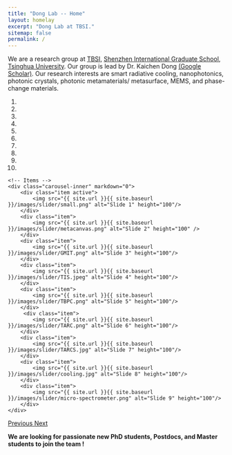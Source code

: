 ```yaml
---
title: "Dong Lab -- Home"
layout: homelay
excerpt: "Dong Lab at TBSI."
sitemap: false
permalink: /
---
```


We are a research group at [TBSI](http://www.tbsi.edu.cn/english/), [Shenzhen International Graduate School](https://www.sigs.tsinghua.edu.cn/), [Tsinghua University](https://www.tsinghua.edu.cn/). Our group is lead by Dr. Kaichen Dong [(Google Scholar)](https://scholar.google.com/citations?user=TsEI4AsAAAAJ&hl=en). Our research interests are smart radiative cooling, nanophotonics, photonic crystals, photonic metamaterials/ metasurface, MEMS, and phase-change materials. 


<div markdown="0" id="carousel" class="carousel slide" data-ride="carousel" data-interval="4000" data-pause="hover" >
    <!-- Menu -->
    <ol class="carousel-indicators">
        <li data-target="#carousel" data-slide-to="0" class="active"></li>
        <li data-target="#carousel" data-slide-to="1"></li>
        <li data-target="#carousel" data-slide-to="2"></li>
        <li data-target="#carousel" data-slide-to="3"></li>
        <li data-target="#carousel" data-slide-to="4"></li>
        <li data-target="#carousel" data-slide-to="5"></li>
        <li data-target="#carousel" data-slide-to="6"></li>
        <li data-target="#carousel" data-slide-to="7"></li>
        <li data-target="#carousel" data-slide-to="8"></li>
        <li data-target="#carousel" data-slide-to="9"></li>
    </ol>

    <!-- Items -->
    <div class="carousel-inner" markdown="0">
        <div class="item active">
            <img src="{{ site.url }}{{ site.baseurl }}/images/slider/small.png" alt="Slide 1" height="100"/>
        </div>
        <div class="item">
            <img src="{{ site.url }}{{ site.baseurl }}/images/slider/metacanvas.png" alt="Slide 2" height="100" />
        </div>
        <div class="item">
            <img src="{{ site.url }}{{ site.baseurl }}/images/slider/GMIT.png" alt="Slide 3" height="100"/>
        </div>
        <div class="item">
            <img src="{{ site.url }}{{ site.baseurl }}/images/slider/TIS.jpeg" alt="Slide 4" height="100"/>
        </div>
        <div class="item">
            <img src="{{ site.url }}{{ site.baseurl }}/images/slider/TBPC.png" alt="Slide 5" height="100"/>
        </div>       
         <div class="item">
            <img src="{{ site.url }}{{ site.baseurl }}/images/slider/TARC.png" alt="Slide 6" height="100"/>
        </div>
        <div class="item">
            <img src="{{ site.url }}{{ site.baseurl }}/images/slider/TARCS.jpg" alt="Slide 7" height="100"/>
        </div>
        <div class="item">
            <img src="{{ site.url }}{{ site.baseurl }}/images/slider/cooling.jpg" alt="Slide 8" height="100"/>
        </div>
        <div class="item">
            <img src="{{ site.url }}{{ site.baseurl }}/images/slider/micro-spectrometer.png" alt="Slide 9" height="100"/>
        </div>
    </div>
  <a class="left carousel-control" href="#carousel" role="button" data-slide="prev">
    <span class="glyphicon glyphicon-chevron-left" aria-hidden="true"></span>
    <span class="sr-only">Previous</span>
  </a>
  <a class="right carousel-control" href="#carousel" role="button" data-slide="next">
    <span class="glyphicon glyphicon-chevron-right" aria-hidden="true"></span>
    <span class="sr-only">Next</span>
  </a>
</div>


 **We are  looking for passionate new PhD students, Postdocs, and Master students to join the team !**

